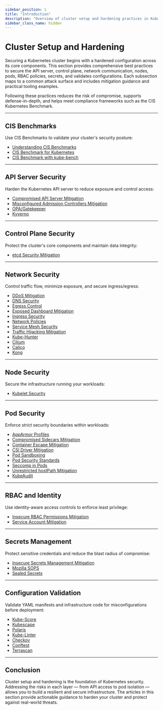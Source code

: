 ```yaml
---
sidebar_position: 1
title: "Introduction"
description: "Overview of cluster setup and hardening practices in Kubernetes, covering the critical domains necessary to build a secure and resilient environment."
sidebar_class_name: hidden
---
```


# Cluster Setup and Hardening

Securing a Kubernetes cluster begins with a hardened configuration across its core components. This section provides comprehensive best practices to secure the API server, control plane, network communication, nodes, pods, RBAC policies, secrets, and validates configurations. Each subsection maps to a common attack surface and includes mitigation guidance and practical tooling examples.

Following these practices reduces the risk of compromise, supports defense-in-depth, and helps meet compliance frameworks such as the CIS Kubernetes Benchmark.

---

## CIS Benchmarks

Use CIS Benchmarks to validate your cluster's security posture:

- [Understanding CIS Benchmarks](/docs/best_practices/cluster_setup_and_hardening/cis/understanding_cis_benchmarks)
- [CIS Benchmark for Kubernetes](/docs/best_practices/cluster_setup_and_hardening/cis/cis_benchmark_for_k8s)
- [CIS Benchmark with kube-bench](/docs/best_practices/cluster_setup_and_hardening/cis/cis_benchmark_kube_bench)

---

## API Server Security

Harden the Kubernetes API server to reduce exposure and control access:

- [Compromised API Server Mitigation](/docs/best_practices/cluster_setup_and_hardening/api_server_security/compromised_api_server_mitigation)
- [Misconfigured Admission Controllers Mitigation](/docs/best_practices/cluster_setup_and_hardening/api_server_security/misconfigured_admission_controllers_mitigation)
- [OPA/Gatekeeper](/docs/best_practices/cluster_setup_and_hardening/api_server_security/opa_gatekeeper)
- [Kyverno](/docs/best_practices/cluster_setup_and_hardening/api_server_security/kyverno)

---

## Control Plane Security

Protect the cluster's core components and maintain data integrity:

- [etcd Security Mitigation](/docs/best_practices/cluster_setup_and_hardening/control_plane_security/etcd_security_mitigation)

---

## Network Security

Control traffic flow, minimize exposure, and secure ingress/egress:

- [DDoS Mitigation](/docs/best_practices/cluster_setup_and_hardening/network_security/ddos_mitigation)
- [DNS Security](/docs/best_practices/cluster_setup_and_hardening/network_security/dns_security)
- [Egress Control](/docs/best_practices/cluster_setup_and_hardening/network_security/egress_control)
- [Exposed Dashboard Mitigation](/docs/best_practices/cluster_setup_and_hardening/network_security/exposed_dashboard_mitigation)
- [Ingress Security](/docs/best_practices/cluster_setup_and_hardening/network_security/ingress_security)
- [Network Policies](/docs/best_practices/cluster_setup_and_hardening/network_security/network_policies)
- [Service Mesh Security](/docs/best_practices/cluster_setup_and_hardening/network_security/service_mesh_security)
- [Traffic Hijacking Mitigation](/docs/best_practices/cluster_setup_and_hardening/network_security/traffic_hijacking_mitigation)
- [Kube-Hunter](/docs/best_practices/cluster_setup_and_hardening/network_security/kube_hunter)
- [Cilium](/docs/best_practices/cluster_setup_and_hardening/network_security/cilium)
- [Calico](/docs/best_practices/cluster_setup_and_hardening/network_security/calico)
- [Kong](/docs/best_practices/cluster_setup_and_hardening/network_security/kong)

---

## Node Security

Secure the infrastructure running your workloads:

- [Kubelet Security](/docs/best_practices/cluster_setup_and_hardening/node_security/kubelet_security)

---

## Pod Security

Enforce strict security boundaries within workloads:

- [AppArmor Profiles](/docs/best_practices/cluster_setup_and_hardening/pod_security/app_armor_profiles)
- [Compromised Sidecars Mitigation](/docs/best_practices/cluster_setup_and_hardening/pod_security/compromised_sidecars_mitigation)
- [Container Escape Mitigation](/docs/best_practices/cluster_setup_and_hardening/pod_security/container_escape_mitigation)
- [CSI Driver Mitigation](/docs/best_practices/cluster_setup_and_hardening/pod_security/csi_driver_mitigation)
- [Pod Sandboxing](/docs/best_practices/cluster_setup_and_hardening/pod_security/pod_sandboxing)
- [Pod Security Standards](/docs/best_practices/cluster_setup_and_hardening/pod_security/pod_security_standards)
- [Seccomp in Pods](/docs/best_practices/cluster_setup_and_hardening/pod_security/seccomp_in_pods)
- [Unrestricted hostPath Mitigation](/docs/best_practices/cluster_setup_and_hardening/pod_security/unrestricted_hostpath_mitigation)
- [KubeAudit](/docs/best_practices/cluster_setup_and_hardening/pod_security/kubeaudit)

---

## RBAC and Identity

Use identity-aware access controls to enforce least privilege:

- [Insecure RBAC Permissions Mitigation](/docs/best_practices/cluster_setup_and_hardening/rbac_and_identity/insecure_rbac_permissions_mitigation)
- [Service Account Mitigation](/docs/best_practices/cluster_setup_and_hardening/rbac_and_identity/service_account_mitigation)

---

## Secrets Management

Protect sensitive credentials and reduce the blast radius of compromise:

- [Insecure Secrets Management Mitigation](/docs/best_practices/cluster_setup_and_hardening/secrets_management/insecure_secrets_management_mitigation)
- [Mozilla SOPS](/docs/best_practices/cluster_setup_and_hardening/secrets_management/mozilla_sops)
- [Sealed Secrets](/docs/best_practices/cluster_setup_and_hardening/secrets_management/sealed_secrets)

---

## Configuration Validation

Validate YAML manifests and infrastructure code for misconfigurations before deployment:

- [Kube-Score](/docs/best_practices/cluster_setup_and_hardening/configuration_validation/kube_score)
- [Kubescape](/docs/best_practices/cluster_setup_and_hardening/configuration_validation/kubescape)
- [Polaris](/docs/best_practices/cluster_setup_and_hardening/configuration_validation/polaris)
- [Kube-Linter](/docs/best_practices/cluster_setup_and_hardening/configuration_validation/kube_linter)
- [Checkov](/docs/best_practices/cluster_setup_and_hardening/configuration_validation/checkov)
- [Conftest](/docs/best_practices/cluster_setup_and_hardening/configuration_validation/conftest)
- [Terrascan](/docs/best_practices/cluster_setup_and_hardening/configuration_validation/terrascan)

---

## Conclusion

Cluster setup and hardening is the foundation of Kubernetes security. Addressing the risks in each layer — from API access to pod isolation — allows you to build a resilient and secure infrastructure. The articles in this section provide actionable guidance to harden your cluster and protect against real-world threats.
